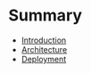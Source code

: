 # Summary

* [Introduction](introduction.md)
* [Architecture](architecture.md)
* [Deployment](deployment.md)


